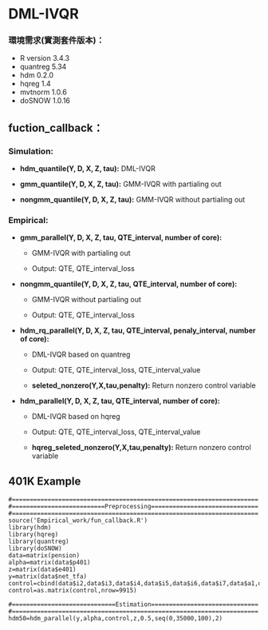 # DML-IVQR 
### 環境需求(實測套件版本)： 
- R version 3.4.3
- quantreg 5.34
- hdm 0.2.0
- hqreg 1.4
- mvtnorm 1.0.6
- doSNOW 1.0.16


## fuction_callback：
### Simulation:
* **hdm_quantile(Y, D, X, Z, tau):** DML-IVQR

* **gmm_quantile(Y, D, X, Z, tau):** GMM-IVQR with partialing out

* **nongmm_quantile(Y, D, X, Z, tau):** GMM-IVQR  without partialing out

### Empirical: 
* **gmm_parallel(Y, D, X, Z, tau, QTE_interval, number of core):** 
  * GMM-IVQR with partialing out
  
  * Output: QTE, QTE_interval_loss
* **nongmm_quantile(Y, D, X, Z, tau, QTE_interval, number of core):** 
  * GMM-IVQR  without partialing out
  
  * Output: QTE, QTE_interval_loss


* **hdm_rq_parallel(Y, D, X, Z, tau, QTE_interval, penaly_interval, number of core):** 
  * DML-IVQR based on quantreg
  
  * Output: QTE, QTE_interval_loss, QTE_interval_value
  * **seleted_nonzero(Y,X,tau,penalty):** Return nonzero control variable
    
* **hdm_parallel(Y, D, X, Z, tau, QTE_interval, number of core):**  
  * DML-IVQR based on hqreg
 
  * Output: QTE, QTE_interval_loss, QTE_interval_value
  * **hqreg_seleted_nonzero(Y,X,tau,penalty):** Return nonzero control variable
    
## 401K Example 
```gherkin=
#=====================================================================
#==========================Preprocessing==============================
#=====================================================================
source('Empirical_work/fun_callback.R')
library(hdm)
library(hqreg)
library(quantreg)
library(doSNOW)
data=matrix(pension)
alpha=matrix(data$p401)
z=matrix(data$e401)
y=matrix(data$net_tfa)
control=cbind(data$i2,data$i3,data$i4,data$i5,data$i6,data$i7,data$a1,data$a2,data$a3,data$a4,data$marr,data$fsize)
control=as.matrix(control,nrow=9915)

#=============================Estimation==============================
#=====================================================================
hdm50=hdm_parallel(y,alpha,control,z,0.5,seq(0,35000,100),2)  
```
